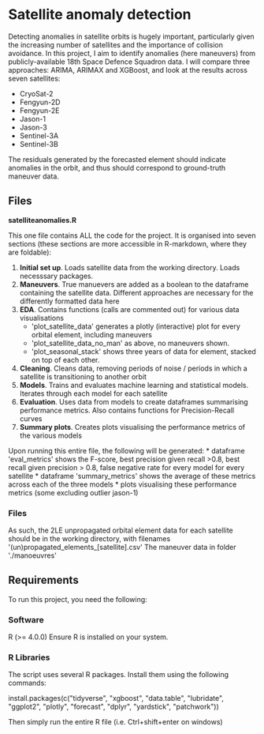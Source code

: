 # Satellite anomaly detection

Detecting anomalies in satellite orbits is hugely important, particularly given the increasing number of satellites and the importance of collision avoidance. In this project, I aim to identify anomalies (here maneuvers) from publicly-available 18th Space Defence Squadron data. I will compare three approaches: ARIMA, ARIMAX and XGBoost, and look at the results across seven satellites:
* CryoSat-2
* Fengyun-2D
* Fengyun-2E
* Jason-1
* Jason-3
* Sentinel-3A
* Sentinel-3B

The residuals generated by the forecasted element should indicate anomalies in the orbit, and thus should correspond to ground-truth maneuver data.


## Files

**satelliteanomalies.R**

This one file contains ALL the code for the project. It is organised into seven sections (these sections are more accessible in R-markdown, where they are foldable):

1. **Initial set up**. Loads satellite data from the working directory. Loads necesssary packages.
2. **Maneuvers**. True manuevers are added as a boolean to the dataframe containing the satellite data. Different approaches are necessary for the differently formatted data here
3. **EDA**. Contains functions (calls are commented out) for various data visualisations
    * 'plot_satellite_data' generates a plotly (interactive) plot for every orbital element, including maneuvers
    * 'plot_satellite_data_no_man' as above, no maneuvers shown.
    * 'plot_seasonal_stack' shows three years of data for element, stacked on top of each other.
4. **Cleaning**. Cleans data, removing periods of noise / periods in which a satellite is transitioning to another orbit
5. **Models**. Trains and evaluates machine learning and statistical models. Iterates through each model for each satellite
6. **Evaluation**. Uses data from models to create dataframes summarising performance metrics. Also contains functions for Precision-Recall curves
7. **Summary plots**. Creates plots visualising the performance metrics of the various models 

Upon running this entire file, the following will be generated:
    * dataframe 'eval_metrics' shows the F-score, best precision given recall >0.8, best recall given precision > 0.8, false negative rate for every model for every satellite
    * dataframe 'summary_metrics' shows the average of these metrics across each of the three models
    * plots visualising these performance metrics (some excluding outlier jason-1)

### Files
As such, the 2LE unpropagated orbital element data for each satellite should be in the working directory, with filenames '(un)propagated_elements_[satellite].csv'
The maneuver data in folder './manoeuvres'

## Requirements
To run this project, you need the following:

### Software
R (>= 4.0.0)
Ensure R is installed on your system.

### R Libraries
The script uses several R packages. Install them using the following commands:
     
  install.packages(c("tidyverse", "xgboost", "data.table", "lubridate", "ggplot2", "plotly", "forecast", "dplyr", "yardstick", "patchwork"))
      
Then simply run the entire R file (i.e. Ctrl+shift+enter on windows)
